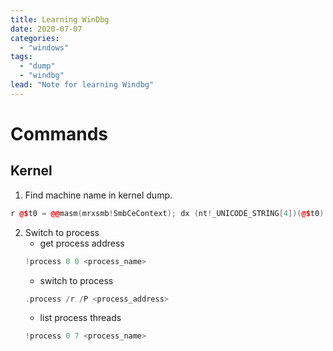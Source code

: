```yaml
---
title: Learning WinDbg
date: 2020-07-07
categories:
  - "windows"
tags:
  - "dump"
  - "windbg"
lead: "Note for learning Windbg"
---
```

# Commands
## Kernel
1. Find machine name in kernel dump.        
```cpp
r @$t0 = @@masm(mrxsmb!SmbCeContext); dx (nt!_UNICODE_STRING[4])(@$t0)
```
2. Switch to process
    - get process address        
    ```cpp
    !process 0 0 <process_name>
    ```
    - switch to process        
    ```cpp
    .process /r /P <process_address>
    ```
    - list process threads        
    ```cpp
    !process 0 7 <process_name>
    ```
